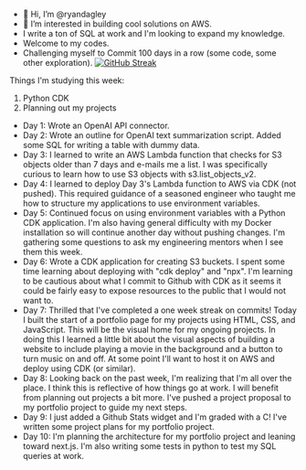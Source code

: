 - 👋 Hi, I’m @ryandagley
- 👀 I’m interested in building cool solutions on AWS.
- I write a ton of SQL at work and I'm looking to expand my knowledge.
- Welcome to my codes.
- Challenging myself to Commit 100 days in a row (some code, some other exploration).
[![GitHub Streak](https://streak-stats.demolab.com/?user=ryandagley)](https://git.io/streak-stats)

Things I'm studying this week:
1. Python CDK
2. Planning out my projects
   
<!---
ryandagley/ryandagley is a ✨ special ✨ repository because its `README.md` (this file) appears on your GitHub profile.
You can click the Preview link to take a look at your changes.
--->

- Day 1: Wrote an OpenAI API connector.
- Day 2: Wrote an outline for OpenAI text summarization script.  Added some SQL for writing a table with dummy data.
- Day 3: I learned to write an AWS Lambda function that checks for S3 objects older than 7 days and e-mails me a list.  I was specifically curious to learn how to use S3 objects with s3.list_objects_v2.
- Day 4: I learned to deploy Day 3's Lambda function to AWS via CDK (not pushed).  This required guidance of a seasoned engineer who taught me how to structure my applications to use environment variables.
- Day 5: Continued focus on using environment variables with a Python CDK application.  I'm also having general difficulty with my Docker installation so will continue another day without pushing changes.  I'm gathering some questions to ask my engineering mentors when I see them this week.
- Day 6: Wrote a CDK application for creating S3 buckets.  I spent some time learning about deploying with "cdk deploy" and "npx".  I'm learning to be cautious about what I commit to Github with CDK as it seems it could be fairly easy to expose resources to the public that I would not want to.
- Day 7: Thrilled that I've completed a one week streak on commits!  Today I built the start of a portfolio page for my projects using HTML, CSS, and JavaScript.  This will be the visual home for my ongoing projects.  In doing this I learned a little bit about the visual aspects of building a website to include playing a movie in the background and a button to turn music on and off.  At some point I'll want to host it on AWS and deploy using CDK (or similar).
- Day 8: Looking back on the past week, I'm realizing that I'm all over the place.  I think this is reflective of how things go at work.  I will benefit from planning out projects a bit more.  I've pushed a project proposal to my portfolio project to guide my next steps.
- Day 9: I just added a Github Stats widget and I'm graded with a C!  I've written some project plans for my portfolio project.
- Day 10: I'm planning the architecture for my portfolio project and leaning toward next.js.  I'm also writing some tests in python to test my SQL queries at work.
